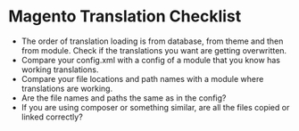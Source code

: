 # Magento Translation Checklist
- The order of translation loading is from database, from theme and then from module. Check if the translations you want are getting overwritten.
- Compare your config.xml with a config of a module that you know has working translations.
- Compare your file locations and path names with a module where translations are working.
- Are the file names and paths the same as in the config?
- If you are using composer or something similar, are all the files copied or linked correctly?
